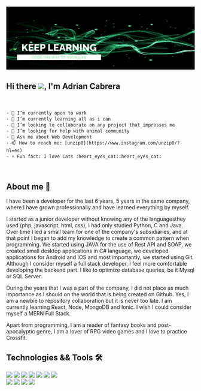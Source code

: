 ![banner](https://github.com/unzip0/unzip0/blob/main/banner.png)

## Hi there <img src="https://raw.githubusercontent.com/MartinHeinz/MartinHeinz/master/wave.gif" width="30px">, I'm Adrian Cabrera

<pre>
<code>

- 🔭 I’m currently open to work
- 🌱 I’m currently learning all as i can
- 👯 I’m looking to collaborate on any project that impresses me
- 🤔 I’m looking for help with animal community
- 💬 Ask me about Web Development
- 📫 How to reach me: [unzip0](https://www.instagram.com/unzip0/?hl=es)
- ⚡ Fun fact: I love Cats :heart_eyes_cat::heart_eyes_cat:

</code>
</pre>

## About me :man:

I have been a developer for the last 6 years, 5 years in the same company, where I have grown professionally and have learned everything by myself.

I started as a junior developer without knowing any of the languages ​​they used (php, javascript, html, css), I had only studied Python, C and Java. Over time I led a small team for one of the company's subsidiaries, and at that point I began to add my knowledge to create a common pattern when programming.
We started using JAVA for the use of Rest API and SOAP, we created small desktop applications in C# language, we developed applications for Android and IOS and most importantly, we started using Git.
Although I consider myself a full stack developer, I feel more comfortable developing the backend part. I like to optimize database queries, be it Mysql or SQL Server.

During the years that I was a part of the company, I did not place as much importance as I should on the world that is being created on Github. Yes, I am a newbie to repository collaboration but it is never too late.
I am currently learning React, Node, MongoDB and Ionic. I wish I could consider myself a MERN Full Stack.

Apart from programming, I am a reader of fantasy books and post-apocalyptic genre, I am a lover of RPG video games and I love to practice Crossfit.

## Technologies && Tools 🛠️
![](https://img.shields.io/badge/OS-Windows-informational?style=flat&logo=<LOGO_NAME>&logoColor=white&color=2bbc8a)
![](https://img.shields.io/badge/Editor-VSCode-informational?style=flat&logo=<LOGO_NAME>&logoColor=white&color=2bbc8a)
![](https://img.shields.io/badge/Code-PHP-informational?style=flat&logo=<LOGO_NAME>&logoColor=white&color=2bbc8a)
![](https://img.shields.io/badge/Code-Javascript-informational?style=flat&logo=<LOGO_NAME>&logoColor=white&color=2bbc8a)
![](https://img.shields.io/badge/Code-Java-informational?style=flat&logo=<LOGO_NAME>&logoColor=white&color=2bbc8a)
![](https://img.shields.io/badge/Code-React-informational?style=flat&logo=<LOGO_NAME>&logoColor=white&color=2bbc8a)
![](https://img.shields.io/badge/Code-NodeJS-informational?style=flat&logo=<LOGO_NAME>&logoColor=white&color=2bbc8a)
<br/>
![](https://img.shields.io/badge/Tools-Mysql-informational?style=flat&logo=<LOGO_NAME>&logoColor=white&color=2bbc8a)
![](https://img.shields.io/badge/Tools-SQLS-informational?style=flat&logo=<LOGO_NAME>&logoColor=white&color=2bbc8a)
![](https://img.shields.io/badge/Tools-MongoDB-informational?style=flat&logo=<LOGO_NAME>&logoColor=white&color=2bbc8a)
![](https://img.shields.io/badge/Shell-Bash-informational?style=flat&logo=<LOGO_NAME>&logoColor=white&color=2bbc8a)
